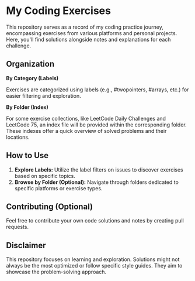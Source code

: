 # My Coding Exercises

This repository serves as a record of my coding practice journey, encompassing exercises from various platforms and personal projects. Here, you'll find solutions alongside notes and explanations for each challenge.

## Organization

**By Category (Labels)**

Exercises are categorized using labels (e.g., #twopointers, #arrays, etc.) for easier filtering and exploration.

**By Folder (Index)**

For some exercise collections, like LeetCode Daily Challenges and LeetCode 75, an index file will be provided within the corresponding folder. These indexes offer a quick overview of solved problems and their locations.

## How to Use

1. **Explore Labels:** Utilize the label filters on issues to discover exercises based on specific topics.
2. **Browse by Folder (Optional):** Navigate through folders dedicated to specific platforms or exercise types.

## Contributing (Optional)

Feel free to contribute your own code solutions and notes by creating pull requests.

## Disclaimer

This repository focuses on learning and exploration. Solutions might not always be the most optimized or follow specific style guides. They aim to showcase the problem-solving approach.